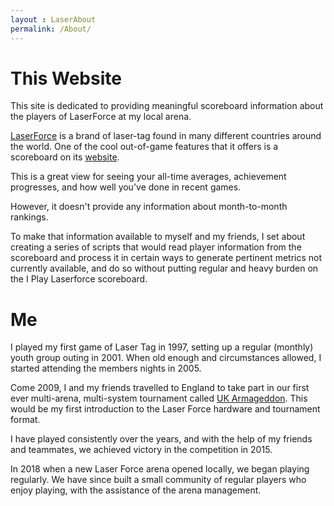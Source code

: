 ```yaml
---
layout : LaserAbout
permalink: /About/
---
```




# This Website
This site is dedicated to providing meaningful scoreboard information about the players of LaserForce at my local arena.

[LaserForce](https://laserforcetag.com/) is a brand of laser-tag found in many different countries around the world. One of the cool out-of-game features that it offers is a scoreboard on its [website](http://www.iplaylaserforce.com/mission-stats).

This is a great view for seeing your all-time averages, achievement progresses, and how well you've done in recent games.

However, it doesn't provide any information about month-to-month rankings.

To make that information available to myself and my friends, I set about creating a series of scripts that would read player information from the scoreboard and process it in certain ways to generate pertinent metrics not currently available, and do so without putting regular and heavy burden on the I Play Laserforce scoreboard.

# Me 

I played my first game of Laser Tag in 1997, setting up a regular (monthly) youth group outing in 2001.
When old enough and circumstances allowed, I started attending the members nights in 2005.

Come 2009, I and my friends travelled to England to take part in our first ever multi-arena, multi-system tournament called [UK Armageddon](http://www.ukarmageddon.com/). This would be my first introduction to the Laser Force hardware and tournament format.

I have played consistently over the years, and with the help of my friends and teammates, we achieved victory in the competition in 2015.

In 2018 when a new Laser Force arena opened locally, we began playing regularly. We have since built a small community of regular players who enjoy playing, with the assistance of the arena management.

